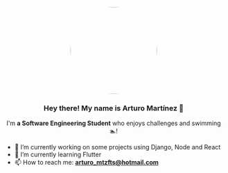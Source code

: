 <!--Why are you reading this? Just kidding -->
<p align="center" width="300">
   <img align="center" width="200" style='border-radius:50%' src="https://miro.medium.com/v2/resize:fit:640/format:webp/1*ZYyXvhYDGvELzYoXYpPLMg.png" />
   <h3 align="center">Hey there! My name is Arturo Martínez 🙋</h3>
</p>

<p align="center">I'm <strong>a Software Engineering Student</strong> who enjoys challenges and swimming 🏊!</p>

<!--
**arturomtzf/arturomtzf** is a ✨ _special_ ✨ repository because its `README.md` (this file) appears on your GitHub profile.

Here are some ideas to get you started:
-->

- 🔭 I’m currently working on some projects using Django, Node and React
- 🌱 I’m currently learning Flutter
- 📫 How to reach me: **arturo_mtzfts@hotmail.com**
